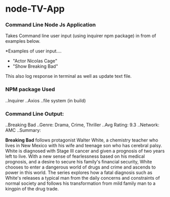 # node-TV-App

### Command Line Node Js Application 
Takes Command line user input (using inquirer npm package) in from of examples below.

*Examples of user input....
* "Actor Nicolas Cage"
* "Show Breaking Bad"

This also log response in terminal as well as update text file.

### NPM package Used
..Inquirer
..Axios
..file system (in build)


### Command Line Output: 

..Breaking Bad
..Genre: Drama, Crime, Thriller
..Avg Rating: 9.3
..Network: AMC
..Summary: <p><b>Breaking Bad</b> follows protagonist Walter White, a chemistry teacher who lives in New Mexico with his wife and teenage son who has cerebral palsy. White is diagnosed with Stage III cancer and given a prognosis of two years left to live. With a new sense of fearlessness based on his medical prognosis, and a desire to secure his family's financial security, White chooses to enter a dangerous world of drugs and crime and ascends to power in this world. The series explores how a fatal diagnosis such as White's releases a typical man from the daily concerns and constraints of normal society and follows his transformation from mild family man to a kingpin of the drug trade.</p>
